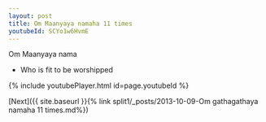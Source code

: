 ```yaml
---
layout: post
title: Om Maanyaya namaha 11 times
youtubeId: SCYo1w6HvmE
---
```

 
 
Om Maanyaya nama 
 
 -  Who is fit to be worshipped 
 
  
 
  
 
 
 
 
 
 


{% include youtubePlayer.html id=page.youtubeId %}
 
[Next]({{ site.baseurl }}{% link  split1/_posts/2013-10-09-Om gathagathaya namaha 11 times.md%})
 
